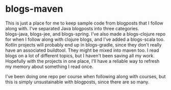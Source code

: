 # blogs-maven #

This is just a place for me to keep sample code from blogposts that I follow
along with.  I've separated Java blogposts into three categories.  
blogs-java, blogs-jee, and blogs-spring.
I've also made a blogs-clojure repo for when I follow along with clojure
blogs, and I've added a blogs-scala too.  Kotlin projects will probably end up
in blogs-gradle, since they don't really have an associated buildtool.  They
might be mixed into maven too.  I read blogs on a lot of different topics, but I
haven't been saving all my work.  Hopefully with the projects in one place, I'll
have a reliable way to refresh my memory about something I read once.

I've been doing one repo per course when following along with courses, but this
is simply unsustainable with blogposts, since there are so many.
